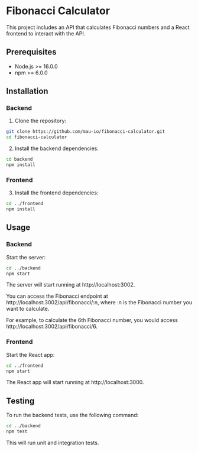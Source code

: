 # Fibonacci Calculator

This project includes an API that calculates Fibonacci numbers and a React frontend to interact with the API.

## Prerequisites

- Node.js >= 16.0.0
- npm >= 6.0.0

## Installation

### Backend

1. Clone the repository:

```bash
git clone https://github.com/mau-io/fibonacci-calculator.git
cd fibonacci-calculator
```

2. Install the backend dependencies:

```bash
cd backend
npm install
```

### Frontend

3. Install the frontend dependencies:

```bash
cd ../frontend
npm install
```

## Usage

### Backend

Start the server:

```bash
cd ../backend
npm start
```

The server will start running at http://localhost:3002.

You can access the Fibonacci endpoint at http://localhost:3002/api/fibonacci/:n, where :n is the Fibonacci number you want to calculate.

For example, to calculate the 6th Fibonacci number, you would access http://localhost:3002/api/fibonacci/6.

### Frontend

Start the React app:

```bash
cd ../frontend
npm start
```

The React app will start running at http://localhost:3000.

## Testing

To run the backend tests, use the following command:

```bash
cd ../backend
npm test
```

This will run unit and integration tests.
